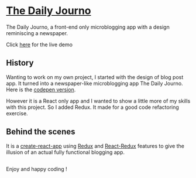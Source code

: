 # [The Daily Journo]()

The Daily Journo, a front-end only microblogging app with a design reminiscing a newspaper.

Click [here]() for the live demo

## History

Wanting to work on my own project, I started with the design of blog post app. It turned into a newspaper-like microblogging app The Daily Journo. Here is the [codepen version](https://codepen.io/gitsushi/pen/dyYgdZd/left).

However it is a React only app and I wanted to show a little more of my skills with this project. So I added Redux. It made for a good code refactoring exercise.

## Behind the scenes

It is a [create-react-app](https://github.com/facebook/create-react-app) using [Redux](https://redux.js.org/) and [React-Redux](https://react-redux.js.org/) features to give the illusion of an actual fully functional blogging app.

##

Enjoy and happy coding !